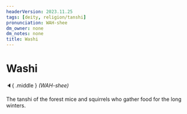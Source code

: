 ```yaml
---
headerVersion: 2023.11.25
tags: [deity, religion/tanshi]
pronunciation: WAH-shee
dm_owner: none
dm_notes: none
title: Washi
---
```

# Washi
:speaker:{ .middle } *(WAH-shee)*  

The tanshi of the forest mice and squirrels who gather food for the long winters. 

